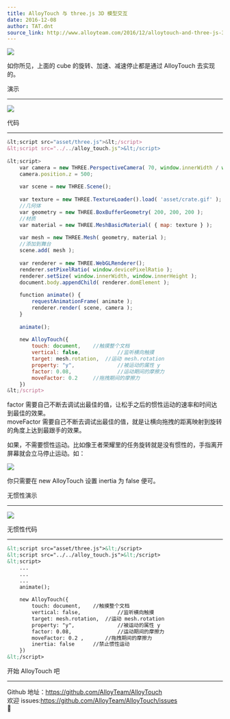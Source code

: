 ```yaml
---
title: AlloyTouch 与 three.js 3D 模型交互
date: 2016-12-08
author: TAT.dnt
source_link: http://www.alloyteam.com/2016/12/alloytouch-and-three-js-3d-model-interaction/
---
```


<!-- {% raw %} - for jekyll -->

![](http://images2015.cnblogs.com/blog/105416/201612/105416-20161207093956632-718807571.gif)

如你所见，上面的 cube 的旋转、加速、减速停止都是通过 AlloyTouch 去实现的。

演示  

* * *

![](http://images2015.cnblogs.com/blog/105416/201612/105416-20161207094015913-505345057.png)

代码  

* * *

```javascript
&lt;script src="asset/three.js">&lt;/script>
&lt;script src="../../alloy_touch.js">&lt;/script>
 
&lt;script>
    var camera = new THREE.PerspectiveCamera( 70, window.innerWidth / window.innerHeight, 1, 1000 );
    camera.position.z = 500;
 
    var scene = new THREE.Scene();
 
    var texture = new THREE.TextureLoader().load( 'asset/crate.gif' );
    //几何体
    var geometry = new THREE.BoxBufferGeometry( 200, 200, 200 );
    //材质
    var material = new THREE.MeshBasicMaterial( { map: texture } );
 
    var mesh = new THREE.Mesh( geometry, material );
    //添加到舞台
    scene.add( mesh );
 
    var renderer = new THREE.WebGLRenderer();
    renderer.setPixelRatio( window.devicePixelRatio );
    renderer.setSize( window.innerWidth, window.innerHeight );
    document.body.appendChild( renderer.domElement );
 
    function animate() {
        requestAnimationFrame( animate );
        renderer.render( scene, camera );
    }
    
    animate();
 
    new AlloyTouch({
        touch: document,    //触摸整个文档
        vertical: false,            //监听横向触摸
        target: mesh.rotation,  //运动 mesh.rotation
        property: "y",              //被运动的属性 y
        factor: 0.08,               //运动期间的摩擦力
        moveFactor: 0.2     //拖拽期间的摩擦力
    })
&lt;/script>
```

factor 需要自己不断去调试出最佳的值，让松手之后的惯性运动的速率和时间达到最佳的效果。  
moveFactor 需要自己不断去调试出最佳的值，就是让横向拖拽的距离映射到旋转的角度上达到最跟手的效果。

如果，不需要惯性运动。比如像王者荣耀里的任务旋转就是没有惯性的，手指离开屏幕就会立马停止运动。如：

![](http://images2015.cnblogs.com/blog/105416/201612/105416-20161207094025226-19737363.gif)

你只需要在 new AlloyTouch 设置 inertia 为 false 便可。

无惯性演示  

* * *

![](http://images2015.cnblogs.com/blog/105416/201612/105416-20161207094038741-1173398716.png)

无惯性代码  

* * *

```html
&lt;script src="asset/three.js">&lt;/script>
&lt;script src="../../alloy_touch.js">&lt;/script>
&lt;script>
    ...
    ...
    ...
    animate();
 
    new AlloyTouch({
        touch: document,    //触摸整个文档
        vertical: false,            //监听横向触摸
        target: mesh.rotation,  //运动 mesh.rotation
        property: "y",              //被运动的属性 y
        factor: 0.08,               //运动期间的摩擦力
        moveFactor: 0.2 ,       //拖拽期间的摩擦力
        inertia: false      //禁止惯性运动
    })
&lt;/script>
```

开始 AlloyTouch 吧  

* * *

Github 地址：<https://github.com/AlloyTeam/AlloyTouch>  
欢迎 issues:<https://github.com/AlloyTeam/AlloyTouch/issues>  



<!-- {% endraw %} - for jekyll -->